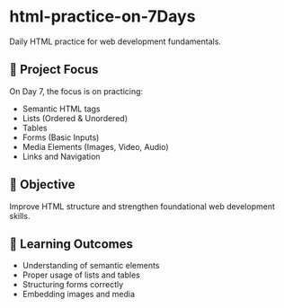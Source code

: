 # html-practice-on-7Days
Daily HTML practice for web development fundamentals.

## 📌 Project Focus
On Day 7, the focus is on practicing:
- Semantic HTML tags
- Lists (Ordered & Unordered)
- Tables
- Forms (Basic Inputs)
- Media Elements (Images, Video, Audio)
- Links and Navigation

## 🚀 Objective
Improve HTML structure and strengthen foundational web development skills.

## 🎯 Learning Outcomes
- Understanding of semantic elements
- Proper usage of lists and tables
- Structuring forms correctly
- Embedding images and media
